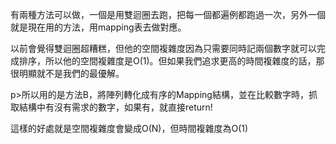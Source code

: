 <p>有兩種方法可以做，一個是用雙迴圈去跑，把每一個都遍例都跑過一次，另外一個就是現在用的方法，用mapping表去做對應。</p>
<p>以前會覺得雙迴圈超糟糕，但他的空間複雜度因為只需要同時記兩個數字就可以完成排序，所以他的空間複雜度是O(1)。但如果我們追求更高的時間複雜度的話，那很明顯就不是我們的最優解。</p>
</p>p>所以用的是方法B，將陣列轉化成有序的Mapping結構，並在比較數字時，抓取結構中有沒有需求的數字，如果有，就直接return!</p>
<p>這樣的好處就是空間複雜度會變成O(N)，但時間複雜度為O(1)</p>